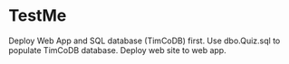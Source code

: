 # TestMe
Deploy Web App and SQL database (TimCoDB) first. 
Use dbo.Quiz.sql to populate TimCoDB database.
Deploy web site to web app.
